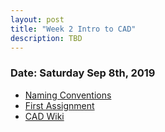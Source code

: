 ```yaml
---
layout: post
title: "Week 2 Intro to CAD"
description: TBD
---
```


### Date: Saturday Sep 8th, 2019
* [Naming Conventions](https://docs.google.com/presentation/d/1E7KHZZ4Yj04ZXorwMEFas7XSRGMrLI--HnDzRdoCm8g/edit#slide=id.g625a36281c_0_5)
* [First Assignment](https://classroom.google.com/c/NDI0OTQ5MDg1MTZa/a/NDI1OTE2NjEzNzNa/details)
* [CAD Wiki](https://github.com/java-rnrr/CAD/wiki/Onshape-Intro)
